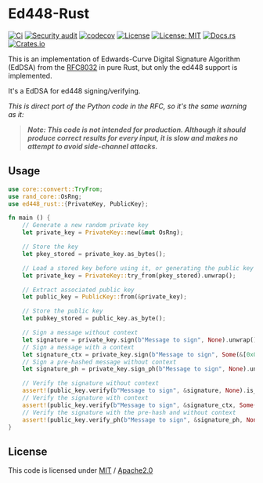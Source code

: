 # Ed448-Rust

[![Ci](https://github.com/lolo32/ed448-rust/actions/workflows/ci.yml/badge.svg)](https://github.com/lolo32/ed448-rust/actions/workflows/ci.yml)
[![Security audit](https://github.com/lolo32/ed448-rust/actions/workflows/audit.yml/badge.svg)](https://github.com/lolo32/ed448-rust/actions/workflows/audit.yml)
[![codecov](https://codecov.io/gh/lolo32/ed448-rust/branch/main/graph/badge.svg?token=V206OZ48AA)](https://codecov.io/gh/lolo32/ed448-rust)
[![License](https://img.shields.io/badge/License-Apache%202.0-blue.svg)](https://opensource.org/licenses/Apache-2.0)
[![License: MIT](https://img.shields.io/badge/License-MIT-yellow.svg)](https://opensource.org/licenses/MIT)
[![Docs.rs](https://docs.rs/ed448-rust/badge.svg)](https://docs.rs/ed448-rust/)
[![Crates.io](https://img.shields.io/crates/v/ed448-rust)](https://crates.io/crates/ed448-rust)

This is an implementation of Edwards-Curve Digital Signature Algorithm (EdDSA)
from the [RFC8032](https://tools.ietf.org/html/rfc8032) in pure Rust,
but only the ed448 support is implemented.

It's a EdDSA for ed448 signing/verifying.

_This is direct port of the Python code in the RFC, so it's the same warning
as it:_

> _**Note: This code is not intended for production.  Although it should**_
> _**produce correct results for every input, it is slow and makes no**_
> _**attempt to avoid side-channel attacks.**_

## Usage

```rust
use core::convert::TryFrom;
use rand_core::OsRng;
use ed448_rust::{PrivateKey, PublicKey};

fn main () {
    // Generate a new random private key
    let private_key = PrivateKey::new(&mut OsRng);

    // Store the key
    let pkey_stored = private_key.as_bytes();

    // Load a stored key before using it, or generating the public key
    let private_key = PrivateKey::try_from(pkey_stored).unwrap();

    // Extract associated public key
    let public_key = PublicKey::from(&private_key);

    // Store the public key
    let pubkey_stored = public_key.as_byte();

    // Sign a message without context
    let signature = private_key.sign(b"Message to sign", None).unwrap();
    // Sign a message with a context
    let signature_ctx = private_key.sign(b"Message to sign", Some(&[0x01, 0xA6])).unwrap();
    // Sign a pre-hashed message without context
    let signature_ph = private_key.sign_ph(b"Message to sign", None).unwrap();

    // Verify the signature without context
    assert!(public_key.verify(b"Message to sign", &signature, None).is_ok());
    // Verify the signature with context
    assert!(public_key.verify(b"Message to sign", &signature_ctx, Some(&[0x01, 0xA6])).is_ok());
    // Verify the signature with the pre-hash and without context
    assert!(public_key.verify_ph(b"Message to sign", &signature_ph, None).is_ok());
}
```

## License

This code is licensed under [MIT] / [Apache2.0]

[MIT]: LICENSE_MIT.txt
[Apache2.0]: LICENSE_APACHE2.txt
